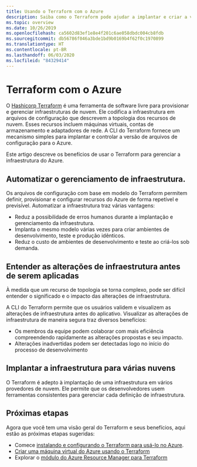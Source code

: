 ```yaml
---
title: Usando o Terraform com o Azure
description: Saiba como o Terraform pode ajudar a implantar e criar a versão de sua infraestrutura no Azure.
ms.topic: overview
ms.date: 10/26/2019
ms.openlocfilehash: ca5602d83ef1e8e4f201c6ae058dbdc004cb8fdb
ms.sourcegitcommit: db56786f046a3bde1bd9b0169b4f62f0c1970899
ms.translationtype: HT
ms.contentlocale: pt-BR
ms.lasthandoff: 06/03/2020
ms.locfileid: "84329414"
---
```

# <a name="terraform-with-azure"></a>Terraform com o Azure

O [Hashicorp Terraform](https://www.terraform.io/) é uma ferramenta de software livre para provisionar e gerenciar infraestruturas de nuvem. Ele codifica a infraestrutura em arquivos de configuração que descrevem a topologia dos recursos de nuvem. Esses recursos incluem máquinas virtuais, contas de armazenamento e adaptadores de rede. A CLI do Terraform fornece um mecanismo simples para implantar e controlar a versão de arquivos de configuração para o Azure.

Este artigo descreve os benefícios de usar o Terraform para gerenciar a infraestrutura do Azure.

## <a name="automate-infrastructure-management"></a>Automatizar o gerenciamento de infraestrutura.

Os arquivos de configuração com base em modelo do Terraform permitem definir, provisionar e configurar recursos do Azure de forma repetível e previsível. Automatizar a infraestrutura traz várias vantagens:

- Reduz a possibilidade de erros humanos durante a implantação e gerenciamento da infraestrutura.
- Implanta o mesmo modelo várias vezes para criar ambientes de desenvolvimento, teste e produção idênticos.
- Reduz o custo de ambientes de desenvolvimento e teste ao criá-los sob demanda.

## <a name="understand-infrastructure-changes-before-being-applied"></a>Entender as alterações de infraestrutura antes de serem aplicadas

À medida que um recurso de topologia se torna complexo, pode ser difícil entender o significado e o impacto das alterações de infraestrutura.

A CLI do Terraform permite que os usuários validem e visualizem as alterações de infraestrutura antes do aplicativo. Visualizar as alterações de infraestrutura de maneira segura traz diversos benefícios:
- Os membros da equipe podem colaborar com mais eficiência compreendendo rapidamente as alterações propostas e seu impacto.
- Alterações inadvertidas podem ser detectadas logo no início do processo de desenvolvimento

## <a name="deploy-infrastructure-to-multiple-clouds"></a>Implantar a infraestrutura para várias nuvens

O Terraform é adepto à implantação de uma infraestrutura em vários provedores de nuvem. Ele permite que os desenvolvedores usem ferramentas consistentes para gerenciar cada definição de infraestrutura.

## <a name="next-steps"></a>Próximas etapas

Agora que você tem uma visão geral do Terraform e seus benefícios, aqui estão as próximas etapas sugeridas:

- Comece [instalando e configurando o Terraform para usá-lo no Azure](getting-started-cloud-shell.md).
- [Criar uma máquina virtual do Azure usando o Terraform](create-linux-virtual-machine-with-infrastructure.md)
- Explorar o [módulo do Azure Resource Manager para Terraform](https://www.terraform.io/docs/providers/azurerm/) 